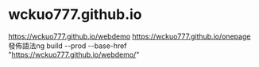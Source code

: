 # wckuo777.github.io
https://wckuo777.github.io/webdemo
https://wckuo777.github.io/onepage
發佈語法ng build --prod --base-href "https://wckuo777.github.io/webdemo/"
